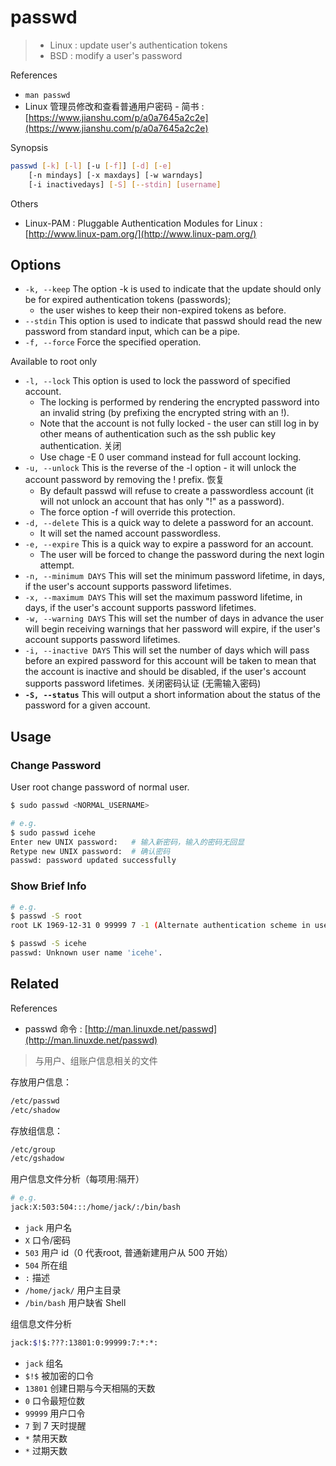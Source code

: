 # passwd

> * Linux : update user's authentication tokens
> * BSD : modify a user's password

References

* `man passwd`
* Linux 管理员修改和查看普通用户密码 - 简书 : [https://www.jianshu.com/p/a0a7645a2c2e](https://www.jianshu.com/p/a0a7645a2c2e)

Synopsis

```bash
passwd [-k] [-l] [-u [-f]] [-d] [-e]
    [-n mindays] [-x maxdays] [-w warndays]
    [-i inactivedays] [-S] [--stdin] [username]
```

Others

* Linux-PAM : Pluggable Authentication Modules for Linux : [http://www.linux-pam.org/](http://www.linux-pam.org/)

## Options

* `-k, --keep` The option -k is used to indicate that the update should only be for expired authentication tokens  \(passwords\);
  * the  user wishes to keep their non-expired tokens as before.
* `--stdin` This option is used to indicate that passwd should read the new password from standard input, which can be a pipe.
* `-f, --force` Force the specified operation.

Available to root only

* `-l, --lock` This option is used to lock the password of specified account.
  * The locking is performed by rendering the encrypted password into an invalid string \(by prefixing the encrypted  string  with  an  !\).
  * Note  that  the account is not fully locked - the user can still log in by other means of authentication such as the ssh public key authentication. 关闭
  * Use chage -E 0 user command instead for full account locking.
* `-u, --unlock` This is the reverse of the -l option - it will unlock the account password by removing the ! prefix. 恢复
  * By default passwd will refuse to create a passwordless account \(it will not unlock an account that has only "!" as a password\).
  * The force option -f will override this protection.
* `-d, --delete` This is a quick way to delete a password for an account.
  * It will set the named  account  passwordless.
* `-e, --expire` This  is  a  quick  way to expire a password for an account.
  * The user will be forced to change the password during the next login attempt.
* `-n, --minimum DAYS` This will set the minimum password lifetime, in days, if the user's account supports password lifetimes.
* `-x, --maximum DAYS` This will set the maximum password lifetime, in days, if the user's account supports password lifetimes.
* `-w, --warning DAYS` This will set the number of days in advance the user will begin receiving warnings that her password will  expire,  if  the user's account supports password lifetimes.
* `-i, --inactive DAYS` This will set the number of days which will pass before an expired password for this account will be taken to mean that the account is inactive and should be disabled, if the user's account supports password lifetimes. 关闭密码认证 \(无需输入密码\)
* **`-S, --status`** This will output a short information about the status of the password for a given account.

## Usage

### Change Password

User root change password of normal user.

```bash
$ sudo passwd <NORMAL_USERNAME>

# e.g.
$ sudo passwd icehe
Enter new UNIX password:   # 输入新密码，输入的密码无回显
Retype new UNIX password:  # 确认密码
passwd: password updated successfully
```

### Show Brief Info

```bash
# e.g.
$ passwd -S root
root LK 1969-12-31 0 99999 7 -1 (Alternate authentication scheme in use.)

$ passwd -S icehe
passwd: Unknown user name 'icehe'.
```

## Related

References

* passwd 命令 : [http://man.linuxde.net/passwd](http://man.linuxde.net/passwd)

> 与用户、组账户信息相关的文件

存放用户信息：

```bash
/etc/passwd
/etc/shadow
```

存放组信息：

```bash
/etc/group
/etc/gshadow
```

用户信息文件分析（每项用:隔开）

```bash
# e.g.
jack:X:503:504:::/home/jack/:/bin/bash
```

* `jack` 用户名
* `X` 口令/密码
* `503` 用户 id（0 代表root, 普通新建用户从 500 开始）
* `504` 所在组
* `:` 描述
* `/home/jack/` 用户主目录
* `/bin/bash` 用户缺省 Shell

组信息文件分析

```bash
jack:$!$:???:13801:0:99999:7:*:*:
```

* `jack` 组名
* `$!$` 被加密的口令
* `13801` 创建日期与今天相隔的天数
* `0` 口令最短位数
* `99999` 用户口令
* `7` 到 7 天时提醒
* `*` 禁用天数
* `*` 过期天数

